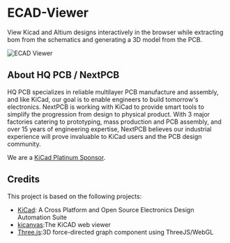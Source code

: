 # ECAD-Viewer

View Kicad and Altium designs interactively in the browser while extracting bom from the schematics and generating a 3D model from the PCB.

![ECAD Viewer](docs/ecad-viewer-preview.gif)

## About HQ PCB / NextPCB

HQ PCB specializes in reliable multilayer PCB manufacture and assembly, and like KiCad, our goal is to enable engineers to build tomorrow's electronics. NextPCB is working with KiCad to provide smart tools to simplify the progression from design to physical product. With 3 major factories catering to prototyping, mass production and PCB assembly, and over 15 years of engineering expertise, NextPCB believes our industrial experience will prove invaluable to KiCad users and the PCB design community.

We are a [KiCad Platinum Sponsor](https://www.nextpcb.com/blog/kicad-nextpcb-platinum-sponsorship).

## Credits

This project is based on the following projects:

-   [KiCad](https://www.kicad.org/): A Cross Platform and Open Source Electronics Design Automation Suite
-   [kicanvas](https://github.com/theacodes/kicanvas):The KiCAD web viewer
-   [Three.js](https://threejs.org/):3D force-directed graph component using ThreeJS/WebGL
